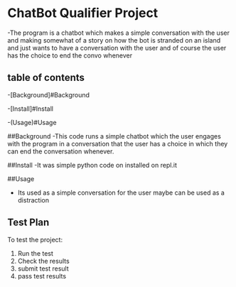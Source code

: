 # ChatBot Qualifier Project

-The program is a chatbot which makes a simple conversation with the user and making somewhat of a story on how the bot is stranded on an island and just wants to have a conversation with the user and of course the user has the choice to end the convo whenever 

## table of contents 

-[Background]#Background

-[Install]#Install

-(Usage)#Usage

##Background
-This code runs a simple chatbot which the user engages with the program in a conversation that the user has a choice in which they can end the conversation whenever.

##Install
-It was simple python code on installed on repl.it

##Usage
- Its used as a simple conversation for the user maybe can be used as a distraction 
## Test Plan

To test the project:

1.  Run the test
2.  Check the results
3.  submit test result 
4.  pass test results